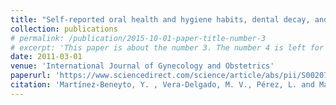 ```yaml
---
title: "Self-reported oral health and hygiene habits, dental decay, and periodontal condition among pregnant European women"
collection: publications
# permalink: /publication/2015-10-01-paper-title-number-3
# excerpt: 'This paper is about the number 3. The number 4 is left for future work.'
date: 2011-03-01
venue: 'International Journal of Gynecology and Obstetrics'
paperurl: 'https://www.sciencedirect.com/science/article/abs/pii/S002072921100155X'
citation: 'Martínez‐Beneyto, Y. , Vera‐Delgado, M. V., Pérez, L. and Maurandi, A. (2011), Self‐reported oral health and hygiene habits, dental decay, and periodontal condition among pregnant European women. <i>International Journal of Gynecology & Obstetrics</i>, 114: 18-22. <doi:10.1016/j.ijgo.2011.03.003>'
---
```


